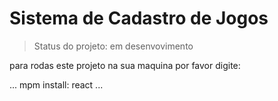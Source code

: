 # Sistema de Cadastro de Jogos

> Status do projeto: em desenvovimento

para rodas este projeto na sua maquina por favor digite:

...
mpm install: react 
...
